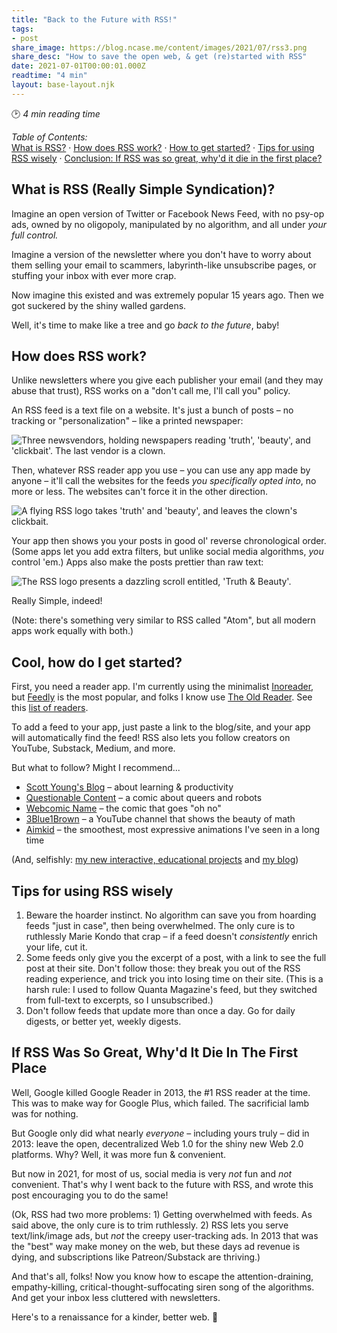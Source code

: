 ```yaml
---
title: "Back to the Future with RSS!"
tags:
- post
share_image: https://blog.ncase.me/content/images/2021/07/rss3.png
share_desc: "How to save the open web, & get (re)started with RSS"
date: 2021-07-01T00:00:01.000Z
readtime: "4 min"
layout: base-layout.njk
---
```


🕑 *4 min reading time*

*Table of Contents:*    
[What is RSS?](#what) · [How does RSS work?](#how) · [How to get started?](#start) · [Tips for using RSS wisely](#tips) · [Conclusion: If RSS was so great, why'd it die in the first place?](#conclusion)

## <a id="what"></a> What is RSS (Really Simple Syndication)?

Imagine an open version of Twitter or Facebook News Feed, with no psy-op ads, owned by no oligopoly, manipulated by no algorithm, and all under *your full control.*

Imagine a version of the newsletter where you don't have to worry about them selling your email to scammers, labyrinth-like unsubscribe pages, or stuffing your inbox with ever more crap.

Now imagine this existed and was extremely popular 15 years ago. Then we got suckered by the shiny walled gardens.

Well, it's time to make like a tree and go *back to the future*, baby!

## <a id="how"></a> How does RSS work?

Unlike newsletters where you give each publisher your email (and they may abuse that trust), RSS works on a "don't call me, I'll call you" policy.

An RSS feed is a text file on a website. It's just a bunch of posts – no tracking or "personalization" – like a printed newspaper:

![Three newsvendors, holding newspapers reading 'truth', 'beauty', and 'clickbait'. The last vendor is a clown.](/content/images/2021/07/rss1.png)

Then, whatever RSS reader app you use – you can use any app made by anyone – it'll call the websites for the feeds *you specifically opted into*, no more or less. The websites can't force it in the other direction.

![A flying RSS logo takes 'truth' and 'beauty', and leaves the clown's clickbait.](/content/images/2021/07/rss2.png)

Your app then shows you your posts in good ol' reverse chronological order. (Some apps let you add extra filters, but unlike social media algorithms, *you* control 'em.) Apps also make the posts prettier than raw text:

![The RSS logo presents a dazzling scroll entitled, 'Truth & Beauty'.](/content/images/2021/07/rss3.png)

Really Simple, indeed!

(Note: there's something very similar to RSS called "Atom", but all modern apps work equally with both.)

## <a id="start"></a> Cool, how do I get started?

First, you need a reader app. I'm currently using the minimalist [Inoreader](https://www.inoreader.com/), but [Feedly](https://feedly.com/) is the most popular, and folks I know use [The Old Reader](https://theoldreader.com/). See this [list of readers](https://zapier.com/blog/best-rss-feed-reader-apps/).

To add a feed to your app, just paste a link to the blog/site, and your app will automatically find the feed! RSS also lets you follow creators on YouTube, Substack, Medium, and more.

But what to follow? Might I recommend...

* [Scott Young's Blog](https://www.scotthyoung.com/blog/) – about learning & productivity
* [Questionable Content](https://questionablecontent.net/) – a comic about queers and robots
* [Webcomic Name](https://webcomicname.com/) – the comic that goes "oh no"
* [3Blue1Brown](https://www.youtube.com/channel/UCYO_jab_esuFRV4b17AJtAw) – a YouTube channel that shows the beauty of math
* [Aimkid](https://www.youtube.com/user/AimkidProductions) – the smoothest, most expressive animations I've seen in a long time

(And, selfishly: [my new interactive, educational projects](https://ncase.me/) and [my blog](https://blog.ncase.me/))

## <a id="tips"></a> Tips for using RSS wisely

1. Beware the hoarder instinct. No algorithm can save you from hoarding feeds "just in case", then being overwhelmed. The only cure is to ruthlessly Marie Kondo that crap – if a feed doesn't *consistently* enrich your life, cut it.
2. Some feeds only give you the excerpt of a post, with a link to see the full post at their site. Don't follow those: they break you out of the RSS reading experience, and trick you into losing time on their site. (This is a harsh rule: I used to follow Quanta Magazine's feed, but they switched from full-text to excerpts, so I unsubscribed.)
3. Don't follow feeds that update more than once a day. Go for daily digests, or better yet, weekly digests.

## <a id="conclusion"></a> If RSS Was So Great, Why'd It Die In The First Place

Well, Google killed Google Reader in 2013, the #1 RSS reader at the time. This was to make way for Google Plus, which failed. The sacrificial lamb was for nothing.

But Google only did what nearly *everyone* – including yours truly – did in 2013: leave the open, decentralized Web 1.0 for the shiny new Web 2.0 platforms. Why? Well, it was more fun & convenient.

But now in 2021, for most of us, social media is very *not* fun and *not* convenient. That's why I went back to the future with RSS, and wrote this post encouraging you to do the same!

(Ok, RSS had two more problems: 1) Getting overwhelmed with feeds. As said above, the only cure is to trim ruthlessly. 2) RSS lets you serve text/link/image ads, but *not* the creepy user-tracking ads. In 2013 that was the "best" way make money on the web, but these days ad revenue is dying, and subscriptions like Patreon/Substack are thriving.)

And that's all, folks! Now you know how to escape the attention-draining, empathy-killing, critical-thought-suffocating siren song of the algorithms. And get your inbox less cluttered with newsletters.

Here's to a renaissance for a kinder, better web. 💖